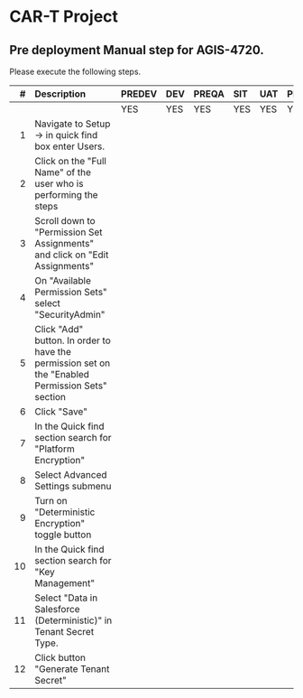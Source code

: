 # CAR-T Project

## Pre deployment Manual step for AGIS-4720.

Please execute the following steps.

| # | Description | PREDEV | DEV | PREQA | SIT | UAT | PREPROD | PRODUCTION |   
|---:|:---|:---|:---|:---|:---|:---|:---|:---|  
|	|	|YES|YES|YES|YES|YES|YES|YES|  
|1| Navigate to Setup -> in quick find box enter Users.| | | | | | | |
|2| Click on the "Full Name" of the user who is performing the steps | | | | | | |
|3| Scroll down to "Permission Set Assignments" and click on "Edit Assignments" | | | | | | |
|4| On "Available Permission Sets" select "SecurityAdmin" | | | | | | |
|5| Click "Add" button. In order to have the permission set on the "Enabled Permission Sets" section | | | | | | |
|6| Click "Save" | | | | | | |
|7| In the Quick find section search for "Platform Encryption" | | | | | | |
|8| Select Advanced Settings submenu | | | | | | |
|9| Turn on "Deterministic Encryption" toggle button | | | | | | |
|10| In the Quick find section search for "Key Management"  | | | | | | |
|11| Select  "Data in Salesforce (Deterministic)" in Tenant Secret Type. | | | | | | |
|12| Click button "Generate Tenant Secret" | | | | | | |
